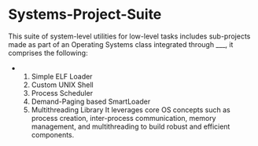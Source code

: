 # Systems-Project-Suite
This suite of system-level utilities for low-level tasks includes sub-projects made as part of an Operating Systems class integrated through ___, it comprises the following:
* 1. Simple ELF Loader
  2. Custom UNIX Shell
  3. Process Scheduler
  4. Demand-Paging based SmartLoader
  5. Multithreading Library
It leverages core OS concepts such as process creation, inter-process communication, memory management, and multithreading to build robust and efficient components.
